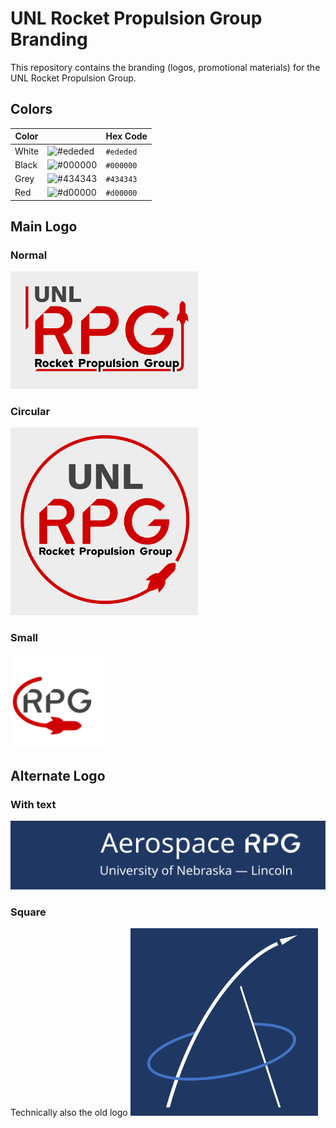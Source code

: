 # UNL Rocket Propulsion Group Branding

This repository contains the branding (logos, promotional materials) for the UNL Rocket Propulsion Group.

## Colors

| Color |                                                         | Hex Code  |
|-------|---------------------------------------------------------|-----------|
| White | ![#ededed](https://placehold.it/15/ededed/000000?text=) | `#ededed` |
| Black | ![#000000](https://placehold.it/15/000000/000000?text=) | `#000000` |
|  Grey | ![#434343](https://placehold.it/15/434343/000000?text=) | `#434343` |
|  Red  | ![#d00000](https://placehold.it/15/d00000/000000?text=) | `#d00000` |

## Main Logo
### Normal
<img width="300" src="main-logo.svg">

### Circular
<img width="300" src="main-logo-circular.svg">

### Small
<img width="150" src="main-small.svg">

## Alternate Logo
### With text
<img width="900" src="old-logo_text.svg">

### Square
Technically also the old logo
<img width="300" src="old-logo.svg">
